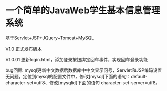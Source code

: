 # 一个简单的JavaWeb学生基本信息管理系统

基于Servlet+JSP+JQuery+Tomcat+MySQL

V1.0    正式发布版本


V1.0.01   更新login.html，添加登录按钮绑定回车事件，实现回车登录功能

bug回顾:  mysql更新中文数据后数据库中中文显示问号，Servlet和JSP编码设置无问题，定位到mysql的配置文件中，修改[mysql]下面的语句：default-character-set=utf8、修改[mysqlid]下面的语句 character-set-server=utf8。
